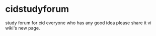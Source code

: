 # cidstudyforum
study forum for cid
everyone who has any good idea please share it vi wiki's new page.
